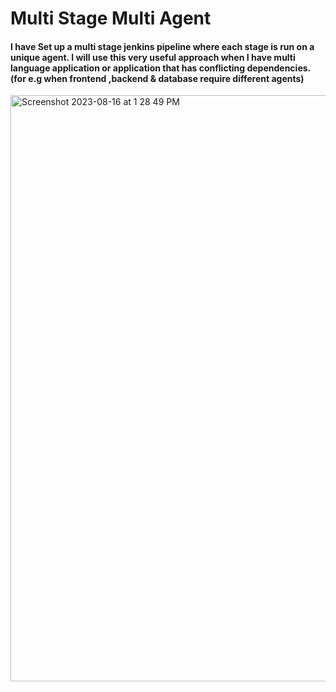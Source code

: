 <h1>Multi Stage Multi Agent</h1>
<h4> I have Set up a multi stage jenkins pipeline where each stage is run on a unique agent. 
  I will use this very useful approach when I have multi language application or application that has conflicting dependencies.
(for e.g when frontend ,backend & database require different agents)</h4>
  
<img width="938" alt="Screenshot 2023-08-16 at 1 28 49 PM" src="https://github.com/vaibhavmalhotra002/Jenkins/assets/76607940/f0c17cc5-b9ca-4d83-8864-ed30c4d330ee">
